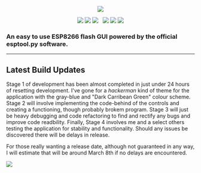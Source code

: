 <p align="center">
  <img src="https://raw.githubusercontent.com/realmrvodka/n2d/master/github/n2d.png"/>
</p>
<p align="center">
  <img src="https://img.shields.io/badge/development-in_progress-08C573"/>
  <img src="https://img.shields.io/badge/build_-passing-08C573"/>
  <img src="https://img.shields.io/badge/stage-2_of_4-08A2EB"/>
  &nbsp;
  <img src="https://img.shields.io/static/v1?label=realmrvodka&message=n2d&color=blue&logo=github" href="https://github.com/realmrvodka/n2d"/>
  <img src="https://img.shields.io/github/stars/realmrvodka/n2d?style=socialb" href="https://github.com/realmrvodka/n2d"/>
  <img src="https://img.shields.io/github/forks/realmrvodka/n2d?style=social" href="https://github.com/realmrvodka/n2d"/>
</p>
<h3> 
  An easy to use ESP8266 flash GUI powered by the official esptool.py software. 
</h3>
<hr>
<h2>
  Latest Build Updates
</h2>
<p>
  Stage 1 of development has been almost completed in just under 24 hours of resetting development. I've gone for a <i>hackerman</i> kind of theme for the application with   the     gray-blue and "Dark Carribean Green" colour scheme. Stage 2 will involve implementing the code-behind of the controls and creating a functioning, though probably brokem           program. Stage 3 will just be heavy debugging and code refactoring to find and rectify any bugs and improve code readbility. Finally, Stage 4 involves me and a select others       testing the application for stability and functionality. Should any issues be discovered there will be delays in release.
</p>
<p>
  For those really wanting a release date, although not guaranteed in any way, I will estimate that will be around March 8th if no delays are encountered.
</p>
<img src="https://raw.githubusercontent.com/realmrvodka/n2d/master/github/teaser_ss.png"/>
